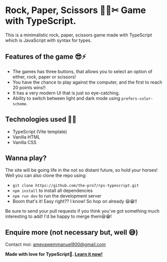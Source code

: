# Rock, Paper, Scissors 👊📄✂ Game with TypeScript.

This is a minimalistic rock, paper, scissors game made with TypeScript which is JavaScript with syntax for types.

## Features of the game 😎⚡

- The games has three buttons, that allows you to select an option of either, rock, paper or scissors!
- You have the chance to play against the computer, and the first to reach 20 points wins!!
- It has a very modern UI that is just so eye-catching.
- Ability to switch between light and dark mode using `prefers-color-scheme`.

## Technologies used 🔨🚧

- TypeScript (Vite template)
- Vanilla HTML
- Vanilla CSS

## Wanna play?

The site will be going life in the not so distant future, so hold your horses! Well you can also clone the repo using:

- `git clone https://github.com/the-pro7/rps-typescript.git`
- `npm install` to install all dependencies
- `npm run dev` to run the development server
- Boom that's it! Easy right?? I know! So hop on already 😆😁!!

Be sure to send your pull requests if you think you've got something much interesting to add! I'd be happy to merge them😆😁!

## Enquire more (not necessary but, well 😅)
Contact moi: ameyawemmanuel900@gmail.com


**Made with love for TypeScript💙. [Learn it now!](https://www.typescriptlang.org/)**
